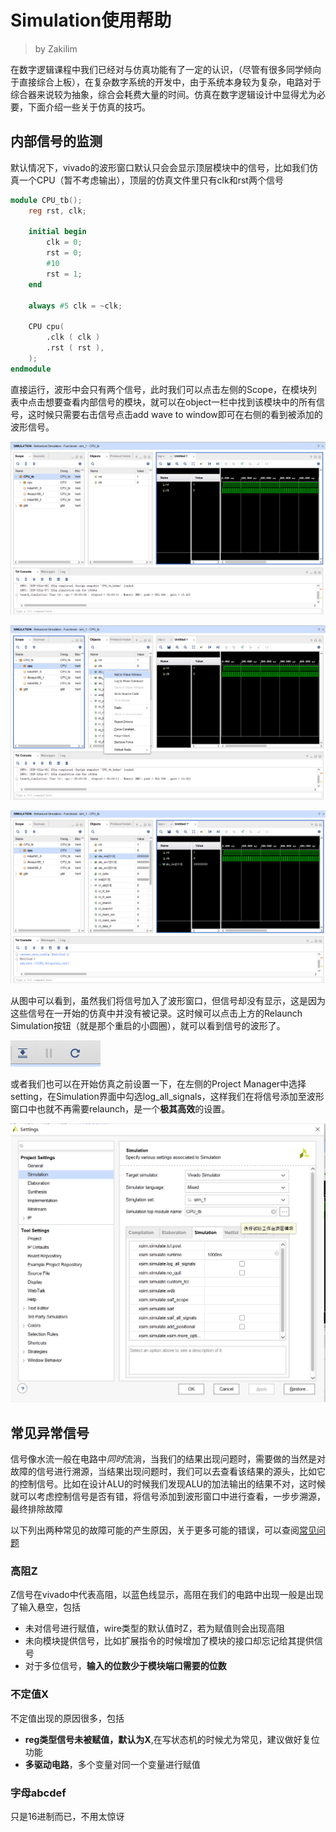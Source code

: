 # Simulation使用帮助

> by Zakilim

在数字逻辑课程中我们已经对与仿真功能有了一定的认识，（尽管有很多同学倾向于直接综合上板），在复杂数字系统的开发中，由于系统本身较为复杂，电路对于综合器来说较为抽象，综合会耗费大量的时间。仿真在数字逻辑设计中显得尤为必要，下面介绍一些关于仿真的技巧。

## 内部信号的监测

默认情况下，vivado的波形窗口默认只会会显示顶层模块中的信号，比如我们仿真一个CPU（暂不考虑输出），顶层的仿真文件里只有clk和rst两个信号

```verilog
module CPU_tb();
    reg rst, clk;

    initial begin
        clk = 0;
        rst = 0;
        #10 
        rst = 1;
    end

    always #5 clk = ~clk;

    CPU cpu(
        .clk ( clk )
        .rst ( rst ),
    );
endmodule
```

直接运行，波形中会只有两个信号，此时我们可以点击左侧的Scope，在模块列表中点击想要查看内部信号的模块，就可以在object一栏中找到该模块中的所有信号，这时候只需要右击信号点击add wave to window即可在右侧的看到被添加的波形信号。

![image-20210603215204994](../pic.asset/image-20210603215204994.png)

![image-20210603215741110](../pic.asset/image-20210603215741110.png)

![image-20210603215816615](../pic.asset/image-20210603215816615.png)

从图中可以看到，虽然我们将信号加入了波形窗口，但信号却没有显示，这是因为这些信号在一开始的仿真中并没有被记录。这时候可以点击上方的Relaunch Simulation按钮（就是那个重启的小圆圈），就可以看到信号的波形了。

![image-20210603215941144](../pic.asset/image-20210603215941144.png)

或者我们也可以在开始仿真之前设置一下，在左侧的Project Manager中选择setting，在Simulation界面中勾选log_all_signals，这样我们在将信号添加至波形窗口中也就不再需要relaunch，是一个**极其高效**的设置。

![image-20210603220226010](../pic.asset/image-20210603220226010.png)

## 常见异常信号

信号像水流一般在电路中*同时*流淌，当我们的结果出现问题时，需要做的当然是对故障的信号进行溯源，当结果出现问题时，我们可以去查看该结果的源头，比如它的控制信号。比如在设计ALU的时候我们发现ALU的加法输出的结果不对，这时候就可以考虑控制信号是否有错，将信号添加到波形窗口中进行查看，一步步溯源，最终排除故障

以下列出两种常见的故障可能的产生原因，关于更多可能的错误，可以查阅[常见问题](../problems)

### 高阻Z

Z信号在vivado中代表高阻，以蓝色线显示，高阻在我们的电路中出现一般是出现了输入悬空，包括

* 未对信号进行赋值，wire类型的默认值时Z，若为赋值则会出现高阻
* 未向模块提供信号，比如扩展指令的时候增加了模块的接口却忘记给其提供信号
* 对于多位信号，**输入的位数少于模块端口需要的位数**

### 不定值X

不定值出现的原因很多，包括

* **reg类型信号未被赋值，默认为X**,在写状态机的时候尤为常见，建议做好复位功能
* **多驱动电路**，多个变量对同一个变量进行赋值

### 字母abcdef

只是16进制而已，不用太惊讶